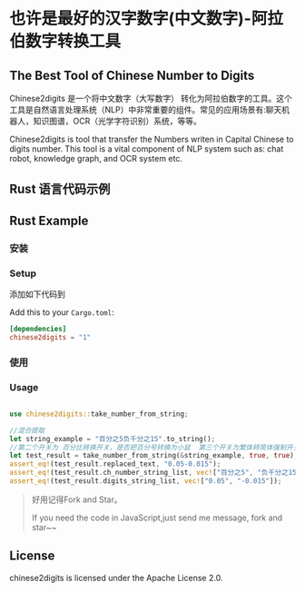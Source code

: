 # 也许是最好的汉字数字(中文数字)-阿拉伯数字转换工具

## The Best Tool of Chinese Number to Digits 

Chinese2digits 是一个将中文数字（大写数字） 转化为阿拉伯数字的工具。这个工具是自然语言处理系统（NLP）中非常重要的组件。常见的应用场景有:聊天机器人，知识图谱，OCR（光学字符识别）系统，等等。

Chinese2digits is tool that transfer the Numbers writen in Capital Chinese to digits number. This tool is a vital component of NLP system such as: chat robot, knowledge graph, and OCR system etc.



## Rust 语言代码示例
## Rust Example

### 安装
### Setup

添加如下代码到

Add this to your `Cargo.toml`:

```toml
[dependencies]
chinese2digits = "1"
```

### 使用
### Usage
``` rust

use chinese2digits::take_number_from_string;

//混合提取
let string_example = "百分之5负千分之15".to_string();
//第二个开关为 百分比转换开关，是否把百分号转换为小鼠  第三个开关为繁体转简体强制开关，是否强制转换
let test_result = take_number_from_string(&string_example, true, true);
assert_eq!(test_result.replaced_text, "0.05-0.015");
assert_eq!(test_result.ch_number_string_list, vec!["百分之5", "负千分之15"]);
assert_eq!(test_result.digits_string_list, vec!["0.05", "-0.015"]);

```

> 好用记得Fork and Star。
>
> If you need the code in JavaScript,just send me message, fork and star~~



## License
chinese2digits is licensed under the Apache License 2.0.


